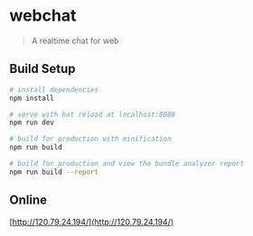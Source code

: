 # webchat

> A realtime chat for web

## Build Setup

``` bash
# install dependencies
npm install

# serve with hot reload at localhost:8080
npm run dev

# build for production with minification
npm run build

# build for production and view the bundle analyzer report
npm run build --report
```

## Online
[http://120.79.24.194/](http://120.79.24.194/)
